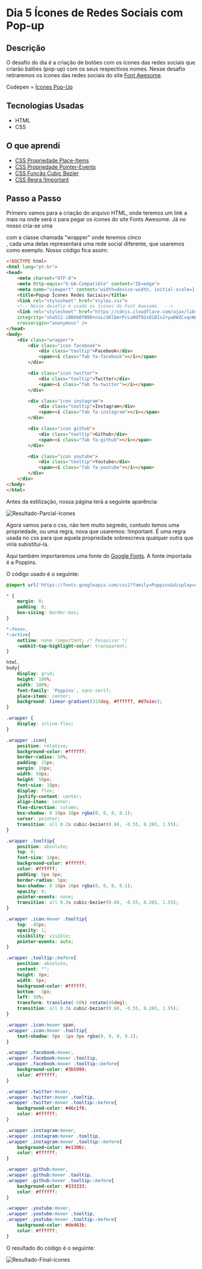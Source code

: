 # Dia 5 Ícones de Redes Sociais com Pop-up

## Descrição

O desafio do dia é a criação de botões com os ícones das redes sociais que criarão balões (pop-up)  com os seus respectivos nomes. Nesse desafio retiraremos os ícones das redes sociais do site [Font Awesome](https://fontawesome.com/).

Codepen = [Ícones Pop-Up](https://codepen.io/albusquercus94/pen/zYwVvoy)

## Tecnologias Usadas

* HTML
* CSS

## O que aprendi

* [CSS Propriedade Place-Items](https://developer.mozilla.org/en-US/docs/Web/CSS/place-items)
* [CSS Propriedade Pointer-Events](https://www.w3schools.com/cssref/css3_pr_pointer-events.asp)
* [CSS Função Cubic Bezier](https://www.w3schools.com/cssref/func_cubic-bezier.asp)
* [CSS Regra !Important](https://www.w3schools.com/css/css_important.asp)

## Passo a Passo

Primeiro vamos para a criação do arquivo HTML, onde teremos um link a mais na <head></head> onde será o <link> para pegar os ícones do site Fonts Awesome. Já no nosso <body></body> cria-se uma <div></div> com a classe chamada "wrapper" onde teremos cinco <div></div>, cada uma delas representará uma rede social diferente, que usaremos como exemplo. Nosso código fica assim:

~~~html
<!DOCTYPE html>
<html lang="pt-br">
<head>
    <meta charset="UTF-8">
    <meta http-equiv="X-UA-Compatible" content="IE=edge">
    <meta name="viewport" content="width=device-width, initial-scale=1.0">
    <title>Popup Ícones Redes Sociais</title>
    <link rel="stylesheet" href="styles.css">
    <!-- Nesse desafio é usado os ícones do Font Awesome.  -->
    <link rel="stylesheet" href="https://cdnjs.cloudflare.com/ajax/libs/font-awesome/5.15.3/css/all.min.css"
    integrity="sha512-iBBXm8fW90+nuLcSKlbmrPcLa0OT92xO1BIsZ+ywDWZCvqsWgccV3gFoRBv0z+8dLJgyAHIhR35VZc2oM/gI1w=="
    crossorigin="anonymous" />
</head>
<body>
    <div class="wrapper">
        <div class="icon facebook">
            <div class="tooltip">Facebook</div>
            <span><i class="fab fa-facebook"></i></span>
        </div>

        <div class="icon twitter">
            <div class="tooltip">Twitter</div>
            <span><i class="fab fa-twitter"></i></span>
        </div>

        <div class="icon instagram">
            <div class="tooltip">Instagram</div>
            <span><i class="fab fa-instagram"></i></span>
        </div>

        <div class="icon github">
            <div class="tooltip">Github</div>
            <span><i class="fab fa-github"></i></span>
        </div>

        <div class="icon youtube">
            <div class="tooltip">Youtube</div>
            <span><i class="fab fa-youtube"></i></span>
        </div>
    </div>
</body>
</html>
~~~

Antes da estilização, nossa página terá a seguinte aparência:

![Resultado-Parcial-Icones](https://github.com/AlbusQuercus94/One-CSS-per-30-Days/blob/main/Desafios/Dia_05/Imagens/Resultado-Parcial-Icones.jpg)

Agora vamos para o css, não tem muito segredo, contudo temos uma propriedade, ou uma regra, nova que usaremos: !important. É uma regra usada no css para que aquela propriedade sobrescreva qualquer outra que viria subistituí-la.  

Aqui também importaremos uma fonte do [Google Fonts](https://fonts.google.com/). A fonte importada é a Poppins.

O código usado é o seguinte:

~~~css
@import url('https://fonts.googleapis.com/css2?family=Poppins&display=swap');

* {
    margin: 0;
    padding: 0;
    box-sizing: border-box;
}

*:focus,
*:active{
    outline: none !important; /* Pesquisar */
    -webkit-tap-highlight-color: transparent;
}

html,
body{
    display: grid;
    height: 100%;
    width: 100%;
    font-family: 'Poppins', sans-serif;
    place-items: center;
    background: linear-gradient(315deg, #ffffff, #d7e1ec);
}

.wrapper {
    display: inline-flex;
}

.wrapper .icon{
    position: relative;
    background-color: #ffffff;
    border-radius: 50%;
    padding: 15px;
    margin: 10px;
    width: 50px;
    height: 50px;
    font-size: 18px;
    display: flex;
    justify-content: center;
    align-items: center;
    flex-direction: column;
    box-shadow: 0 10px 10px rgba(0, 0, 0, 0.1);
    cursor: pointer;
    transition: all 0.2s cubic-bezier(0.68, -0.55, 0.265, 1.55);
}

.wrapper .tooltip{
    position: absolute;
    top: 0;
    font-size: 14px;
    background-color: #ffffff;
    color: #ffffff;
    padding: 5px 8px;
    border-radius: 5px;
    box-shadow: 0 10px 10px rgba(0, 0, 0, 0.1);
    opacity: 0;
    pointer-events: none;
    transition: all 0.3s cubic-bezier(0.68, -0.55, 0.265, 1.55);
}

.wrapper .icon:hover .tooltip{
    top: -45px;
    opacity: 1;
    visibility: visible;
    pointer-events: auto;
}

.wrapper .tooltip::before{
    position: absolute;
    content: "";
    height: 8px;
    width: 8px;
    background-color: #ffffff;
    bottom: -3px;
    left: 50%;
    transform: translate(-50%) rotate(45deg);
    transition: all 0.3s cubic-bezier(0.68, -0.55, 0.265, 1.55);
}

.wrapper .icon:hover span,
.wrapper .icon:hover .tooltip{
    text-shadow: 0px -1px 0px rgba(0, 0, 0, 0.1);
}

.wrapper .facebook:hover,
.wrapper .facebook:hover .tooltip,
.wrapper .facebook:hover .tooltip::before{
    background-color: #3b5999;
    color: #ffffff;
}

.wrapper .twitter:hover,
.wrapper .twitter:hover .tooltip,
.wrapper .twitter:hover .tooltip::before{
    background-color: #46c1f6;
    color: #ffffff;
}

.wrapper .instagram:hover,
.wrapper .instagram:hover .tooltip,
.wrapper .instagram:hover .tooltip::before{
    background-color: #e1306c;
    color: #ffffff;
}

.wrapper .github:hover,
.wrapper .github:hover .tooltip,
.wrapper .github:hover .tooltip::before{
    background-color: #333333;
    color: #ffffff;
}

.wrapper .youtube:hover,
.wrapper .youtube:hover .tooltip,
.wrapper .youtube:hover .tooltip::before{
    background-color: #de463b;
    color: #ffffff;
}
~~~

O resultado do código é o seguinte:

![Resultado-Final-ícones](https://github.com/AlbusQuercus94/One-CSS-per-30-Days/blob/main/Desafios/Dia_05/Imagens/Resultado-Final-Icone.gif)